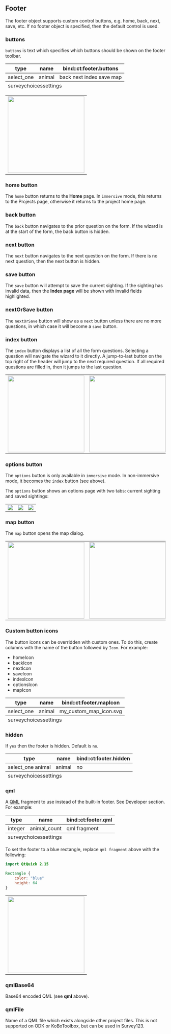 ## Footer
The footer object supports custom control buttons, e.g. home, back, next, save, etc. If no footer object is specified, then the default control is used.

### buttons
`buttons` is text which specifies which buttons should be shown on the footer toolbar.

<table class="xlsTable">
  <thead>
    <tr>
      <th>type</th>
      <th>name</th>
      <th>bind::ct:footer.buttons</th>
    </tr>
  </thead>
  <tbody>
    <tr>
      <td>select_one</td>
      <td>animal</td>
      <td>back next index save map</td>
    </tr>
  </tbody>
  <tfoot>
    <tr>
      <td class="sheets" colspan="3"><span class="active">survey</span><span>choices</span><span>settings</span></td>
    </tr>
  </tfoot>
</table>

<table>
<tr>
<td><img width="240" src="{{ site.baseurl }}/assets/xlsform/refman-footer-buttons-1.png" /></td>
</tr>
</table>

### home button
The `home` button returns to the **Home** page. In `immersive` mode, this returns to the Projects page, otherwise it returns to the project home page.

### back button
The `back` button navigates to the prior question on the form. If the wizard is at the start of the form, the back button is hidden.

### next button
The `next` button navigates to the next question on the form. If there is no next question, then the next button is hidden.

### save button
The `save` button will attempt to save the current sighting. If the sighting has invalid data, then the **Index page** will be shown with invalid fields highlighted.

### nextOrSave button
The `nextOrSave` button will show as a `next` button unless there are no more questions, in which case it will become a `save` button.

### index button
The `index` button displays a list of all the form questions. Selecting a question will navigate the wizard to it directly. A jump-to-last button on the top right of the header will jump to the next required question. If all required questions are filled in, then it jumps to the last question.

<table>
<tr>
<td><img width="240" src="{{ site.baseurl }}/assets/xlsform/refman-footer-index-1.png" /></td>
<td><img width="240" src="{{ site.baseurl }}/assets/xlsform/refman-footer-index-2.png" /></td>
</tr>
</table>

### options button
The `options` button is only available in `immersive` mode. In non-immersive mode, it becomes the `index` button (see above).

The `options` button shows an options page with two tabs: current sighting and saved sightings:

<table>
<tr>
<td><img src="{{ site.baseurl }}/assets/xlsform/refman-footer-options-1.png" /></td>
<td><img src="{{ site.baseurl }}/assets/xlsform/refman-footer-options-2.png" /></td>
<td><img src="{{ site.baseurl }}/assets/xlsform/refman-footer-options-3.png" /></td>
</tr>
</table>

### map button
The `map` button opens the map dialog.

<table>
<tr>
<td><img width="240" src="{{ site.baseurl }}/assets/xlsform/refman-footer-map-1.png" /></td>
<td><img width="240" src="{{ site.baseurl }}/assets/xlsform/refman-footer-map-2.png" /></td>
</tr>
</table>

### Custom button icons
The button icons can be overridden with custom ones. To do this, create columns with the name of the button followed by `Icon`. For example:
- homeIcon
- backIcon
- nextIcon
- saveIcon
- indexIcon
- optionsIcon
- mapIcon

<table class="xlsTable">
  <thead>
    <tr>
      <th>type</th>
      <th>name</th>
      <th>bind::ct:footer.mapIcon</th>
    </tr>
  </thead>
  <tbody>
    <tr>
      <td>select_one</td>
      <td>animal</td>
      <td>my_custom_map_icon.svg</td>
    </tr>
  </tbody>
  <tfoot>
    <tr>
      <td class="sheets" colspan="3"><span class="active">survey</span><span>choices</span><span>settings</span></td>
    </tr>
  </tfoot>
</table>

### hidden
If `yes` then the footer is hidden. Default is `no`.

<table class="xlsTable">
  <thead>
    <tr>
      <th>type</th>
      <th>name</th>
      <th>bind::ct:footer.hidden</th>
    </tr>
  </thead>
  <tbody>
    <tr>
      <td>select_one animal</td>
      <td>animal</td>
      <td>no</td>
    </tr>
  </tbody>
  <tfoot>
    <tr>
      <td class="sheets" colspan="3"><span class="active">survey</span><span>choices</span><span>settings</span></td>
    </tr>
  </tfoot>
</table>

### qml
A [QML](https://wikipedia.org/wiki/QML) fragment to use instead of the built-in footer. See Developer section. For example: 

<table class="xlsTable">
  <thead>
    <tr>
      <th>type</th>
      <th>name</th>
      <th>bind::ct:footer.qml</th>
    </tr>
  </thead>
  <tbody>
    <tr>
      <td>integer</td>
      <td>animal_count</td>
      <td>qml fragment</td>
    </tr>
  </tbody>
  <tfoot>
    <tr>
      <td class="sheets" colspan="3"><span class="active">survey</span><span>choices</span><span>settings</span></td>
    </tr>
  </tfoot>
</table>

To set the footer to a blue rectangle, replace `qml fragment` above with the following:
```qml
import QtQuick 2.15

Rectangle {
    color: "blue"
    height: 64
}
```

<table>
<tr>
<td><img width="240" src="{{ site.baseurl }}/assets/xlsform/refman-footer-qml.png" /></td>
</tr>
</table>

### qmlBase64
Base64 encoded QML (see **qml** above).

### qmlFile
Name of a QML file which exists alongside other project files. This is not supported on ODK or KoBoToolbox, but can be used in Survey123.
